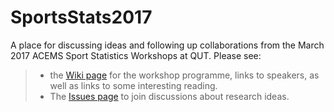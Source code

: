# SportsStats2017
A place for discussing ideas and following up collaborations from the March 2017 ACEMS Sport Statistics Workshops at QUT. 
Please see: 
> - the [Wiki page](https://github.com/ACEMS/SportsStats2016/wiki) for the workshop programme, links to speakers, as well as links to some interesting reading. 
> - The [Issues page](https://github.com/ACEMS/SportsStats2016/issues) to join discussions about research ideas.
